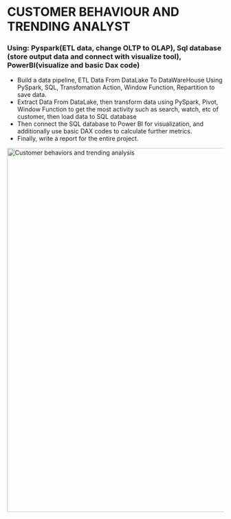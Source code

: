 # CUSTOMER BEHAVIOUR AND TRENDING ANALYST
### Using: Pyspark(ETL data, change OLTP to OLAP), Sql database (store output data and connect with visualize tool), PowerBI(visualize and basic Dax code)
- Build a data pipeline, ETL Data From DataLake To DataWareHouse Using PySpark, SQL, Transfomation Action, Window Function, Repartition to save data.
- Extract Data From DataLake, then transform data using PySpark, Pivot, Window Function to get the most activity such as search, watch, etc of customer, then load data to SQL database
- Then connect the SQL database to Power BI for visualization, and additionally use basic DAX codes to calculate further metrics.
- Finally, write a report for the entire project.

<img width="2459" height="847" alt="Customer behaviors and trending analysis" src="https://github.com/user-attachments/assets/2ecd9085-a4f6-41b1-88f8-85b701854e6f" />
